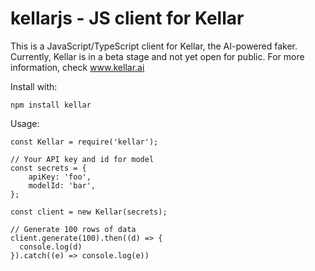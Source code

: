 # kellarjs - JS client for Kellar

This is a JavaScript/TypeScript client for Kellar, the AI-powered faker. Currently, Kellar is in a beta stage and not yet open for public. For more information, check www.kellar.ai

Install with:

```
npm install kellar
```

Usage:

```
const Kellar = require('kellar');

// Your API key and id for model
const secrets = {
    apiKey: 'foo',
    modelId: 'bar',
};

const client = new Kellar(secrets);

// Generate 100 rows of data
client.generate(100).then((d) => {
  console.log(d)
}).catch((e) => console.log(e))

```
